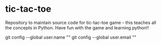# tic-tac-toe
Repository to maintain source code for tic-tac-toe game - this teaches all the concepts in Python.
Have fun with the game and learning python!!



  git config --global user.name ""
  git config --global user.email ""
  

